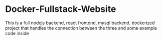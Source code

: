 # Docker-Fullstack-Website
This is a full nodejs backend, react frontend, mysql backend, dockerized project that handles the connection between the three and some example code inside
